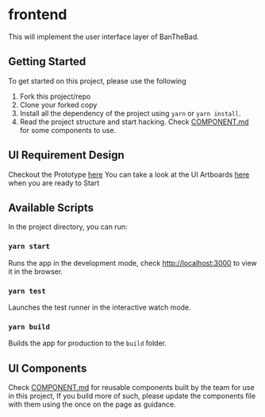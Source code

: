 # frontend

This will implement the user interface layer of BanTheBad.

## Getting Started

To get started on this project, please use the following

1. Fork this project/repo
2. Clone your forked copy
3. Install all the dependency of the project using `yarn` or `yarn install`.
4. Read the project structure and start hacking. Check [COMPONENT.md](COMPONENTS.md) for some components to use.

## UI Requirement Design

Checkout the Prototype [here](https://www.figma.com/proto/rimlPD299s8gJTQi0jmeD7/BanTheBadWiki?node-id=51%3A0&scaling=scale-down "Figma Prototype")
You can take a look at the UI Artboards [here](https://www.figma.com/file/rimlPD299s8gJTQi0jmeD7/BanTheBadWiki?node-id=51%3A0 "Figma UI artboards") when you are ready to Start

## Available Scripts

In the project directory, you can run:

### `yarn start`

Runs the app in the development mode, check [http://localhost:3000](http://localhost:3000) to view it in the browser.

### `yarn test`

Launches the test runner in the interactive watch mode.<br />

### `yarn build`

Builds the app for production to the `build` folder.<br />

## UI Components

Check [COMPONENT.md](COMPONENTS.md) for reusable components built by the team for use in this project, If you build more of such, please update the components file with them using the once on the page as guidance.
